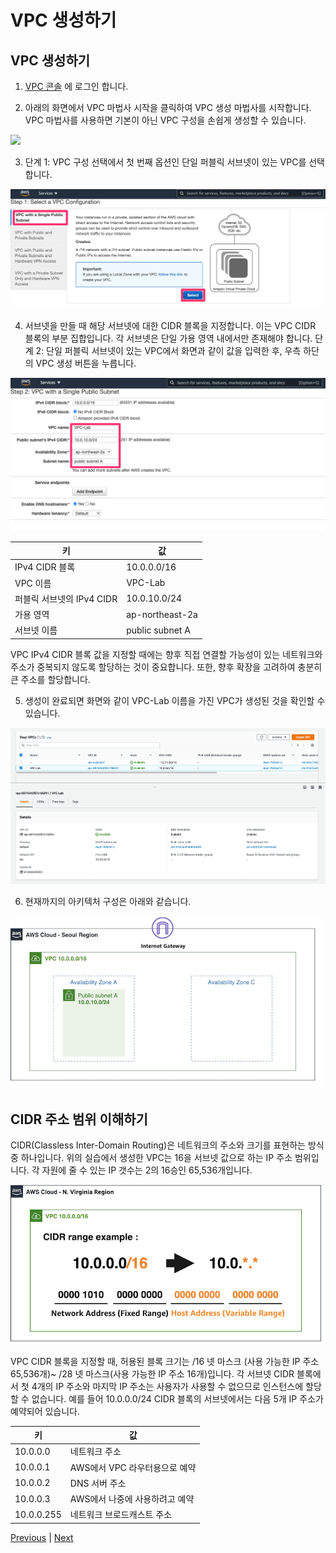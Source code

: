 # VPC 생성하기

## VPC 생성하기

1. [VPC 콘솔](https://console.aws.amazon.com/vpc/home?region=ap-northeast-2) 에 로그인 합니다.

2. 아래의 화면에서 VPC 마법사 시작을 클릭하여 VPC 생성 마법사를 시작합니다. VPC 마법사를 사용하면 기본이 아닌 VPC 구성을 손쉽게 생성할 수 있습니다.

![](../images/create-vpc-01-en.png)

3. 단계 1: VPC 구성 선택에서 첫 번째 옵션인 단일 퍼블릭 서브넷이 있는 VPC를 선택합니다.

![](../../images/create-vpc-02-en.png)

4. 서브넷을 만들 때 해당 서브넷에 대한 CIDR 블록을 지정합니다. 이는 VPC CIDR 블록의 부분 집합입니다. 각 서브넷은 단일 가용 영역 내에서만 존재해야 합니다. 단계 2: 단일 퍼블릭 서브넷이 있는 VPC에서 화면과 같이 값을 입력한 후, 우측 하단의 VPC 생성 버튼을 누릅니다.

![](../../images/create-vpc-03-en-2.png)

 키  | 값
--- | ---
IPv4 CIDR 블록 | 10.0.0.0/16
VPC 이름 | VPC-Lab
퍼블릭 서브넷의 IPv4 CIDR | 10.0.10.0/24
가용 영역 | ap-northeast-2a
서브넷 이름 | public subnet A

VPC IPv4 CIDR 블록 값을 지정할 때에는 향후 직접 연결할 가능성이 있는 네트워크와 주소가 중복되지 않도록 할당하는 것이 중요합니다. 또한, 향후 확장을 고려하여 충분히 큰 주소를 할당합니다.

5. 생성이 완료되면 화면와 같이 VPC-Lab 이름을 가진 VPC가 생성된 것을 확인할 수 있습니다.

![](../../images/create-vpc-04-en-2.png)

6. 현재까지의 아키텍처 구성은 아래와 같습니다.

![](../../images/3-1-architecture-en.png)

## CIDR 주소 범위 이해하기
CIDR(Classless Inter-Domain Routing)은 네트워크의 주소와 크기를 표현하는 방식 중 하나입니다. 위의 실습에서 생성한 VPC는 16을 서브넷 값으로 하는 IP 주소 범위입니다. 각 자원에 줄 수 있는 IP 갯수는 2의 16승인 65,536개입니다.

![](../../images/3-1-cidr-en.png)

VPC CIDR 블록을 지정할 때, 허용된 블록 크기는 /16 넷 마스크 (사용 가능한 IP 주소 65,536개)~ /28 넷 마스크(사용 가능한 IP 주소 16개)입니다. 각 서브넷 CIDR 블록에서 첫 4개의 IP 주소와 마지막 IP 주소는 사용자가 사용할 수 없으므로 인스턴스에 할당할 수 없습니다. 예를 들어 10.0.0.0/24 CIDR 블록의 서브넷에서는 다음 5개 IP 주소가 예약되어 있습니다.

키 | 값
--- | ---
10.0.0.0 | 네트워크 주소
10.0.0.1 | AWS에서 VPC 라우터용으로 예약
10.0.0.2 | DNS 서버 주소
10.0.0.3 | AWS에서 나중에 사용하려고 예약
10.0.0.255 | 네트워크 브로드캐스트 주소

[Previous](../vpc.md) | [Next](./2-vpc.md)
